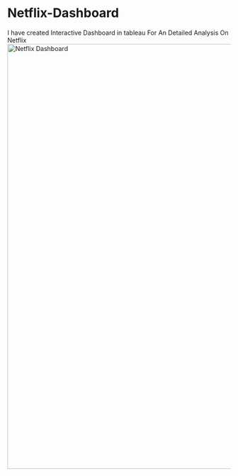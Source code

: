# Netflix-Dashboard
I have created Interactive Dashboard in tableau For An Detailed Analysis On Netflix 
<img width="960" alt="Netflix Dashboard" src="https://user-images.githubusercontent.com/118925629/218398988-31389bf5-a627-427d-bad7-f4e4c0eacade.png">
